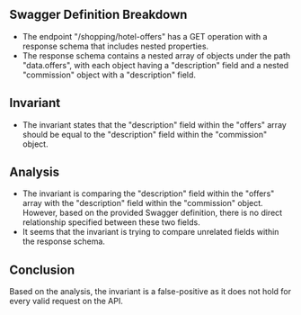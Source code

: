 ## Swagger Definition Breakdown
- The endpoint "/shopping/hotel-offers" has a GET operation with a response schema that includes nested properties.
- The response schema contains a nested array of objects under the path "data.offers", with each object having a "description" field and a nested "commission" object with a "description" field.

## Invariant
- The invariant states that the "description" field within the "offers" array should be equal to the "description" field within the "commission" object.

## Analysis
- The invariant is comparing the "description" field within the "offers" array with the "description" field within the "commission" object. However, based on the provided Swagger definition, there is no direct relationship specified between these two fields.
- It seems that the invariant is trying to compare unrelated fields within the response schema.

## Conclusion
Based on the analysis, the invariant is a false-positive as it does not hold for every valid request on the API.
